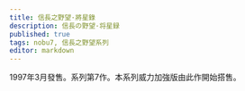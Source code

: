 ```yaml
---
title: 信長之野望·將星錄
description: 信長の野望·将星録
published: true
tags: nobu7, 信長之野望系列
editor: markdown
---
```


1997年3月發售。系列第7作。本系列威力加強版由此作開始搭售。
